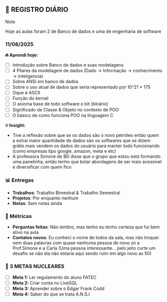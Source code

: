 ## 🧠 REGISTRO DIÁRIO
> [!NOTE]
> Hoje as aulas foram 2 de Banco de dados e uma de engenharia de software

### 11/08/2025
**🔥 Aprendi hoje:**
- [ ] Introdução sobre Banco de dados e suas modelagens
- [ ] 4 Pilares da modelagem de dados (Dado -> Informação -> conhecimento -> inteligencia)
- [ ] Sobre ANSI em banco de dados
- [ ] Sobre o uso atual de dados que seria representado por 10^21 * 175
- [ ] Oque é ASCII
- [ ] Função do kernel
- [ ] O axioma base de todo software o bit (binário)
- [ ] Significado de Classe & Objeto no contexto de POO 
- [ ] O básico de como funciona POO na linguagem C

**💡 Insight:**
- Tive a reflexão sobre que se os dados são o novo petróleo então quem a extrai maior quantidade de dados são os softwares que se dizem grátis mais vendem os dados do usuário para manter tudo funcionando (como empresas tipo google, amazon, meta e etc)
- A professora Simone de BD disse que o grupo que estou está formando uma panelinha, então tenho que bolar abordagens de ser mais acessível e diversificar com quem fico

### 📊 Entregas
- **Trabalhos**: Trabalho Bimestral & Trabalho Semestral
- **Projetos**: Por enquanto nenhum
- **Notas**: Sem notas ainda

### 🎯 Métricas
- **Perguntas feitas**: Não lembro, mas tenho eu tenho certeza que fui bem ativo na aula
- **Contatos novos**: Eu conheci o nome de todos da sala, mas não troquei nem duas palavras com quase nenhuma pessoa de novo só a Prof.Simone e a Carla (Uma pessoa interessante... pelo jeito curte um desafio se não ela não estaria aqui sendo ruim em algo novo as 50)

### 🎯 3 METAS NUCLEARES
- [ ] **Meta 1:**  Ler regulamento do aluno FATEC
- [ ] **Meta 2:** Criar conta no LiveSQL
- [ ] **Meta 3:** Aprender sobre o Edgar Frank Codd
- [ ] **Meta 4:** Saber do que se trata A.N.S.I
